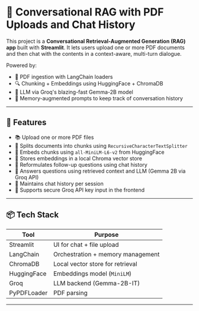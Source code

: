 # 🧠 Conversational RAG with PDF Uploads and Chat History

This project is a **Conversational Retrieval-Augmented Generation (RAG) app** built with **Streamlit**. It lets users upload one or more PDF documents and then chat with the contents in a context-aware, multi-turn dialogue.

Powered by:
- 📄 PDF ingestion with LangChain loaders
- 🔍 Chunking + Embeddings using HuggingFace + ChromaDB
- 🤖 LLM via Groq's blazing-fast Gemma-2B model
- 🧠 Memory-augmented prompts to keep track of conversation history

---

## 🚀 Features

- 📚 Upload one or more PDF files
- 🧩 Splits documents into chunks using `RecursiveCharacterTextSplitter`
- 🧠 Embeds chunks using `all-MiniLM-L6-v2` from HuggingFace
- 💾 Stores embeddings in a local Chroma vector store
- 🔄 Reformulates follow-up questions using chat history
- 🤖 Answers questions using retrieved context and LLM (Gemma 2B via Groq API)
- 💬 Maintains chat history per session
- 🔐 Supports secure Groq API key input in the frontend

---

## 📦 Tech Stack

| Tool        | Purpose                            |
|-------------|------------------------------------|
| Streamlit   | UI for chat + file upload          |
| LangChain   | Orchestration + memory management  |
| ChromaDB    | Local vector store for retrieval   |
| HuggingFace | Embeddings model (`MiniLM`)        |
| Groq        | LLM backend (Gemma-2B-IT)           |
| PyPDFLoader | PDF parsing                        |

---